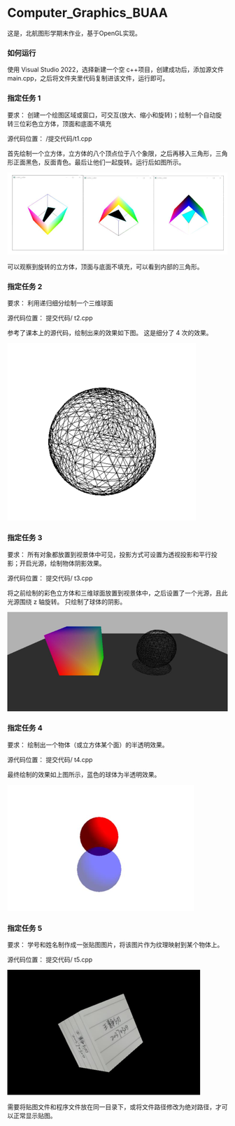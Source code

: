 # Computer_Graphics_BUAA

这是，北航图形学期末作业，基于OpenGL实现。

### 如何运行

使用 Visual Studio 2022，选择新建一个空 c++项目，创建成功后，添加源文件 main.cpp，之后将文件夹里代码复制进该文件，运行即可。

### 指定任务 1

要求： 创建一个绘图区域或窗口，可交互(放大、缩小和旋转)；绘制一个自动旋转三位彩色立方体，顶面和底面不填充

源代码位置： /提交代码/t1.cpp

首先绘制一个立方体，立方体的八个顶点位于八个象限，之后再移入三角形，三角形正面黑色，反面青色。最后让他们一起旋转。运行后如图所示。

![image-20240301131010329](.\我的图图呢\image-20240301131010329.png)

可以观察到旋转的立方体，顶面与底面不填充，可以看到内部的三角形。

### 指定任务 2

要求： 利用递归细分绘制一个三维球面

源代码位置： 提交代码/ t2.cpp

参考了课本上的源代码，绘制出来的效果如下图。 这是细分了 4 次的效果。

![image-20240301131045010](.\我的图图呢\image-20240301131045010.png)

### 指定任务 3

要求： 所有对象都放置到视景体中可见，投影方式可设置为透视投影和平行投影；开启光源，绘制物体阴影效果。

源代码位置： 提交代码/ t3.cpp

将之前绘制的彩色立方体和三维球面放置到视景体中，之后设置了一个光源，且此光源围绕 z 轴旋转。 只绘制了球体的阴影。

![image-20240301131158700](.\我的图图呢\image-20240301131158700.png)

### 指定任务 4

要求： 绘制出一个物体（或立方体某个面）的半透明效果。

源代码位置： 提交代码/ t4.cpp

最终绘制的效果如上图所示，蓝色的球体为半透明效果。

![image-20240301131214973](.\我的图图呢\image-20240301131214973.png)

### 指定任务 5

要求： 学号和姓名制作成一张贴图图片，将该图片作为纹理映射到某个物体上。

源代码位置： 提交代码/ t5.cpp

![image-20240301131246358](.\我的图图呢\image-20240301131246358.png)

需要将贴图文件和程序文件放在同一目录下，或将文件路径修改为绝对路径，才可以正常显示贴图。  